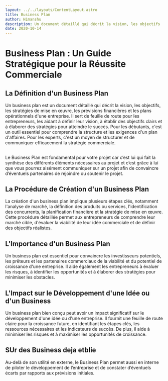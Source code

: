 ```yaml
---
layout: ../../layouts/ContentLayout.astro
title: Business Plan  
author: Himanshu
description: Un document détaillé qui décrit la vision, les objectifs
date: 2020-10-14
---
```



# Business Plan : Un Guide Stratégique pour la Réussite Commerciale
## La Définition d'un Business Plan
Un business plan est un document détaillé qui décrit la vision, les objectifs, les stratégies de mise en œuvre, les prévisions financières et les plans opérationnels d'une entreprise. Il sert de feuille de route pour les entrepreneurs, les aidant à définir leur vision, à établir des objectifs clairs et à élaborer des stratégies pour atteindre le succès. Pour les débutants, c'est un outil essentiel pour comprendre la structure et les exigences d'un plan d'affaires. Pour les experts, c'est un moyen de structurer et de communiquer efficacement la stratégie commerciale.

## 

Le Business Plan est fondamental pour votre projet car c’est lui qui fait la synthèse des
différents éléments nécessaires au projet et c’est grâce à lui que vous pourrez aisément
communiquer sur un projet afin de convaincre d’éventuels partenaires de rejoindre ou
soutenir le projet.

## La Procédure de Création d'un Business Plan
La création d'un business plan implique plusieurs étapes clés, notamment l'analyse de marché, la définition des produits ou services, l'identification des concurrents, la planification financière et la stratégie de mise en œuvre. Cette procédure détaillée permet aux entrepreneurs de comprendre leur marché cible, d'évaluer la viabilité de leur idée commerciale et de définir des objectifs réalistes.

## L'Importance d'un Business Plan
Un business plan est essentiel pour convaincre les investisseurs potentiels, les prêteurs et les partenaires commerciaux de la viabilité et du potentiel de croissance d'une entreprise. Il aide également les entrepreneurs à évaluer les risques, à identifier les opportunités et à élaborer des stratégies pour minimiser les obstacles.

## L'Impact sur le Développement d'une Idée ou d'un Business
Un business plan bien conçu peut avoir un impact significatif sur le développement d'une idée ou d'une entreprise. Il fournit une feuille de route claire pour la croissance future, en identifiant les étapes clés, les ressources nécessaires et les indicateurs de succès. De plus, il aide à minimiser les risques et à maximiser les opportunités de croissance.

## SUr des Business deja etblie

Au-delà de son utilité en externe, le Business Plan permet aussi en interne de piloter le
développement de l’entreprise et de constater d’éventuels écarts par rapports aux prévisions
initiales.
